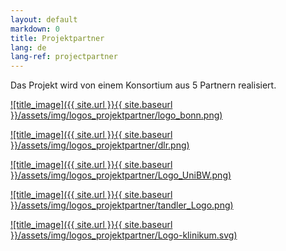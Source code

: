 ```yaml
---
layout: default
markdown: 0
title: Projektpartner
lang: de
lang-ref: projectpartner
---
```


Das Projekt wird von einem Konsortium aus 5 Partnern realisiert.

<a href="https://www.uni-bonn.de/en" rel="UBO"> ![title_image]({{ site.url }}{{ site.baseurl }}/assets/img/logos_projektpartner/logo_bonn.png)</a>

<a href="https://www.dlr.de/sc" rel="DLR"> ![title_image]({{ site.url }}{{ site.baseurl }}/assets/img/logos_projektpartner/dlr.png) </a>

<a href="https://www.unibw.de/home-en" rel="UBM"> ![title_image]({{ site.url }}{{ site.baseurl }}/assets/img/logos_projektpartner/Logo_UniBW.png) </a>

<a href="https://www.tandler.com/" rel="tandler"> ![title_image]({{ site.url }}{{ site.baseurl }}/assets/img/logos_projektpartner/tandler_Logo.png) </a>

<a href="https://www.lmu-klinikum.de/" rel="KUM"> ![title_image]({{ site.url }}{{ site.baseurl }}/assets/img/logos_projektpartner/Logo-klinikum.svg) </a>